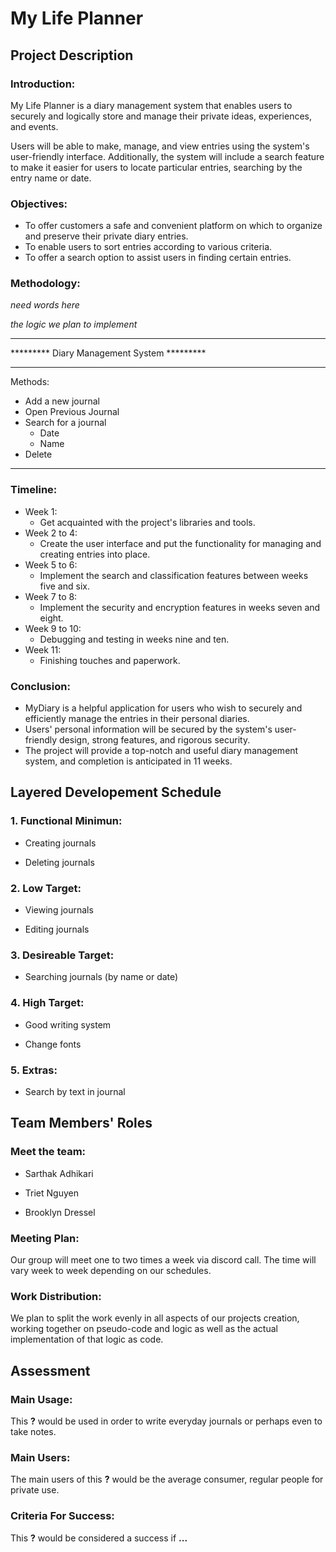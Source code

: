 # My Life Planner

## Project Description
### Introduction:
My Life Planner is a diary management system that enables users to securely and logically store and manage their private ideas, experiences, and events.

Users will be able to make, manage, and view entries using the system's user-friendly interface. Additionally, the system will include a search feature to make it easier for users to locate particular entries, searching by the entry name or date.

### Objectives:
- To offer customers a safe and convenient platform on which to organize and preserve their private diary entries.
- To enable users to sort entries according to various criteria.
- To offer a search option to assist users in finding certain entries.

### Methodology:
_need words here_

_the logic we plan to implement_

*************************************************
********* Diary Management System *********
*************************************************
Methods:
- Add a new journal
- Open Previous Journal
- Search for a journal
  - Date
  - Name
- Delete 
*************************************************

### Timeline:
- Week 1: 
  - Get acquainted with the project's libraries and tools.
- Week 2 to 4: 
  - Create the user interface and put the functionality for managing and creating entries into place.
- Week 5 to 6: 
  - Implement the search and classification features between weeks five and six.
- Week 7 to 8: 
  - Implement the security and encryption features in weeks seven and eight.
- Week 9 to 10: 
  - Debugging and testing in weeks nine and ten.
- Week 11: 
  - Finishing touches and paperwork.

### Conclusion:
- MyDiary is a helpful application for users who wish to securely and efficiently manage the entries in their personal diaries. 
- Users' personal information will be secured by the system's user-friendly design, strong features, and rigorous security. 
- The project will provide a top-notch and useful diary management system, and completion is anticipated in 11 weeks.


## Layered Developement Schedule
### 1. Functional Minimun:

- Creating journals

- Deleting journals

### 2. Low Target:

- Viewing journals

- Editing journals

### 3. Desireable Target:

- Searching journals (by name or date)

### 4. High Target:

- Good writing system

- Change fonts

### 5. Extras:

- Search by text in journal



## Team Members' Roles

### Meet the team:

- Sarthak Adhikari

- Triet Nguyen

- Brooklyn Dressel

### Meeting Plan:
Our group will meet one to two times a week via discord call.  The time will vary week to week depending on our schedules.

### Work Distribution:
We plan to split the work evenly in all aspects of our projects creation, working together on pseudo-code and logic as well as the actual implementation of that logic as code.


## Assessment

### Main Usage:

This **?** would be used in order to write everyday journals or perhaps even to take notes.

### Main Users:

The main users of this **?** would be the average consumer, regular people for private use.

### Criteria For Success:

This **?** would be considered a success if **...**
